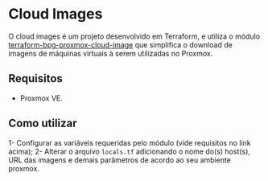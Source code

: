 # Cloud Images

O cloud images é um projeto desenvolvido em Terraform, e utiliza o módulo [terraform-bpg-proxmox-cloud-image](https://github.com/BarryL4bs/terraform-bpg-proxmox-cloud-image) que simplifica o download de imagens de máquinas virtuais à serem utilizadas no Proxmox.

## Requisitos

* Proxmox VE.

## Como utilizar

1- Configurar as variáveis requeridas pelo módulo (vide requisitos no link acima);
2- Alterar o arquivo `locals.tf` adicionando o nome do(s) host(s), URL das imagens e demais parâmetros de acordo ao seu ambiente proxmox.
